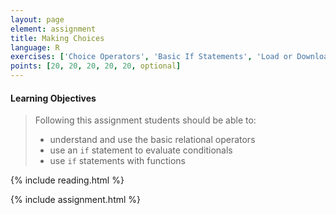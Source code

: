 ```yaml
---
layout: page
element: assignment
title: Making Choices
language: R
exercises: ['Choice Operators', 'Basic If Statements', 'Load or Download File', 'Size Estimates by Name', 'DNA or RNA', 'Unit Conversion Challenge']
points: [20, 20, 20, 20, 20, optional]
---
```


#### Learning Objectives

> Following this assignment students should be able to:
>
> - understand and use the basic relational operators
> - use an `if` statement to evaluate conditionals
> - use `if` statements with functions

{% include reading.html %}

{% include assignment.html %}
